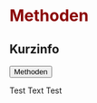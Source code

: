 <h1 style="color:#8b0000">Methoden</h1>
<link rel="stylesheet" href="https://cdnjs.cloudflare.com/ajax/libs/font-awesome/4.7.0/css/font-awesome.min.css">

<h2>Kurzinfo</h2>

<div>
  <button class="accordion">Methoden</button>
  <div class="panel">
       <p>
       Test Text Test
      </p>
  </div>
</div>
